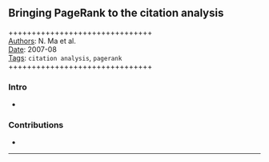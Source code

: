 ## Bringing PageRank to the citation analysis

+++++++++++++++++++++++++++++++  
<ins>Authors</ins>: N. Ma et al.  
<ins>Date</ins>: 2007-08  
<ins>Tags</ins>: `citation analysis`, `pagerank`   
+++++++++++++++++++++++++++++++  


### Intro

- 


### Contributions

- 

***
